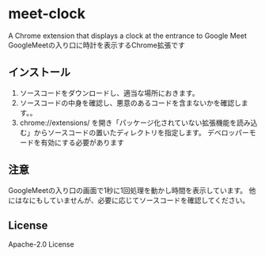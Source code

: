 # meet-clock
A Chrome extension that displays a clock at the entrance to Google Meet
GoogleMeetの入り口に時計を表示するChrome拡張です

## インストール

1. ソースコードをダウンロードし、適当な場所におきます。
2. ソースコードの中身を確認し、悪意のあるコードを含まないかを確認します。。
3. chrome://extensions/ を開き「パッケージ化されていない拡張機能を読み込む」からソースコードの置いたディレクトリを指定します。
デベロッパーモードを有効にする必要があります

## 注意
GoogleMeetの入り口の画面で1秒に1回処理を動かし時間を表示しています。
他にはなにもしていませんが、必要に応じてソースコードを確認してください。

## License
Apache-2.0 License
